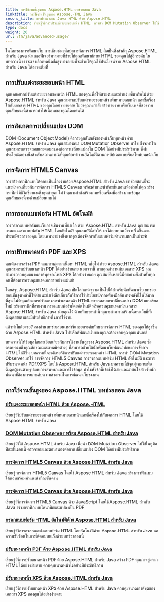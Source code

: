 ```yaml
---
title: การใช้งานขั้นสูงของ Aspose.HTML บทช่วยสอน Java
linktitle: การใช้งานขั้นสูงของ Aspose.HTML Java
second_title: การประมวลผล Java HTML ด้วย Aspose.HTML
description: เรียนรู้วิธีการปรับแต่งระยะขอบหน้า HTML, การนำ DOM Mutation Observer ไปใช้งาน, จัดการ HTML5 Canvas, กรอกแบบฟอร์ม HTML โดยอัตโนมัติ และอื่นๆ โดยใช้ Aspose.HTML Java
type: docs
weight: 20
url: /th/java/advanced-usage/
---
```


ในโลกของการพัฒนาเว็บ การเชี่ยวชาญศิลปะการจัดการ HTML ถือเป็นสิ่งสำคัญ Aspose.HTML สำหรับ Java นำเสนอฟีเจอร์มากมายที่ช่วยให้คุณพัฒนาทักษะ HTML ของคุณไปสู่อีกระดับ ในบทความนี้ เราจะเจาะลึกเทคนิคขั้นสูงบางอย่างที่จะช่วยให้คุณใช้ประโยชน์จาก Aspose.HTML สำหรับ Java ได้อย่างเต็มที่

## การปรับแต่งระยะขอบหน้า HTML

คุณเคยอยากปรับแต่งระยะขอบของหน้า HTML ของคุณเพื่อให้สวยงามและอ่านง่ายขึ้นหรือไม่ ด้วย Aspose.HTML สำหรับ Java คุณสามารถปรับแต่งระยะขอบหน้า เพิ่มหมายเลขหน้า และชื่อเรื่องให้กับเอกสาร HTML ของคุณได้อย่างง่ายดาย ไม่ว่าคุณจะกำลังสร้างรายงานหรือเว็บเพจที่สวยงาม คุณลักษณะนี้สามารถทำให้เนื้อหาของคุณโดดเด่นได้

## การสังเกตการเปลี่ยนแปลง DOM

DOM (Document Object Model) คือกระดูกสันหลังของหน้าเว็บทุกหน้า ด้วย Aspose.HTML สำหรับ Java คุณสามารถนำ DOM Mutation Observer มาใช้ ซึ่งจะทำให้คุณสามารถตรวจสอบและตอบสนองต่อการเปลี่ยนแปลงใน DOM ได้อย่างมีประสิทธิภาพ ซึ่งมีประโยชน์อย่างยิ่งสำหรับสถานการณ์ที่คุณต้องทำงานอัตโนมัติตามการอัปเดตแบบเรียลไทม์บนหน้าเว็บ

## การจัดการ HTML5 Canvas

การสร้างกราฟิกแบบโต้ตอบเป็นเรื่องง่ายด้วย Aspose.HTML สำหรับ Java บทช่วยสอนนี้จะแนะนำคุณเกี่ยวกับการจัดการ HTML5 Canvas พร้อมคำแนะนำทีละขั้นตอนเพื่อช่วยให้คุณสร้างกราฟิกที่มีชีวิตชีวาและดึงดูดสายตา ไม่ว่าคุณจะกำลังสร้างเกมหรือเครื่องมือสร้างภาพข้อมูล คุณลักษณะนี้จะช่วยเปลี่ยนเกมได้

## การกรอกแบบฟอร์ม HTML อัตโนมัติ

การกรอกแบบฟอร์มบนเว็บอาจเป็นงานที่น่าเบื่อ ด้วย Aspose.HTML สำหรับ Java คุณสามารถกรอกและส่งแบบฟอร์ม HTML โดยอัตโนมัติ คุณสมบัตินี้ทำให้การโต้ตอบบนเว็บราบรื่นขึ้นและประหยัดเวลาของคุณ โดยเฉพาะอย่างยิ่งหากคุณต้องจัดการกับแบบฟอร์มจำนวนมากเป็นประจำ

## การปรับขนาดหน้า PDF และ XPS

คุณต้องการสร้าง PDF คุณภาพสูงจากเนื้อหา HTML หรือไม่ ด้วย Aspose.HTML สำหรับ Java คุณสามารถปรับขนาดหน้า PDF ได้อย่างง่ายดาย นอกจากนี้ หากคุณทำงานกับเอกสาร XPS คุณสามารถควบคุมขนาดเอาต์พุตของไฟล์ XPS ได้อย่างง่ายดาย คุณสมบัติเหล่านี้มีค่าอย่างยิ่งสำหรับทุกคนที่ต้องการควบคุมขนาดเอกสารอย่างแม่นยำ

โดยสรุป Aspose.HTML สำหรับ Java เปิดโลกแห่งความเป็นไปได้สำหรับนักพัฒนาเว็บ บทช่วยสอนขั้นสูงเหล่านี้ให้คำแนะนำเชิงลึกเกี่ยวกับวิธีการใช้ประโยชน์จากเครื่องมืออันทรงพลังนี้ให้ได้มากที่สุด ไม่ว่าคุณต้องการปรับแต่งการนำเสนอหน้า HTML ตรวจสอบการเปลี่ยนแปลง DOM แบบเรียลไทม์ สร้างกราฟิกที่สวยงาม กรอกแบบฟอร์มโดยอัตโนมัติ หรือควบคุมขนาดหน้าเอกสาร Aspose.HTML สำหรับ Java ช่วยคุณได้ ด้วยทักษะเหล่านี้ คุณจะสามารถสร้างเนื้อหาเว็บที่ทั้งดึงดูดสายตาและมีประสิทธิภาพในการใช้งาน

แล้วทำไมต้องรอ? ลองอ่านบทช่วยสอนเหล่านี้และยกระดับทักษะการจัดการ HTML ของคุณให้สูงขึ้นด้วย Aspose.HTML สำหรับ Java โปรเจ็กต์พัฒนาเว็บของคุณจะต้องขอบคุณคุณแน่นอน!

บทความนี้ให้ข้อมูลโดยละเอียดเกี่ยวกับการใช้งานขั้นสูงของ Aspose.HTML สำหรับ Java ซึ่งครอบคลุมถึงคุณลักษณะและเทคนิคต่างๆ ที่สามารถช่วยให้นักพัฒนาเว็บพัฒนาทักษะการจัดการ HTML ได้ดีขึ้น บทความนี้จะอธิบายวิธีการปรับแต่งระยะขอบหน้า HTML การนำ DOM Mutation Observer มาใช้ การจัดการ HTML5 Canvas การกรอกแบบฟอร์ม HTML อัตโนมัติ และการปรับขนาดหน้า PDF/XPS โดยใช้ Aspose.HTML สำหรับ Java บทความนี้มีจุดมุ่งหมายเพื่อดึงดูดผู้อ่านด้วยรูปแบบการสนทนาและการให้ข้อมูล ทำให้หัวข้อนี้เข้าถึงได้ง่ายและน่าสนใจสำหรับนักพัฒนาที่ต้องการยกระดับความสามารถในการพัฒนาเว็บของตน

## การใช้งานขั้นสูงของ Aspose.HTML บทช่วยสอน Java
### [ปรับแต่งระยะขอบหน้า HTML ด้วย Aspose.HTML](./css-extensions-adding-title-page-number/)
เรียนรู้วิธีปรับแต่งระยะขอบหน้า เพิ่มหมายเลขหน้าและชื่อเรื่องให้กับเอกสาร HTML โดยใช้ Aspose.HTML สำหรับ Java
### [DOM Mutation Observer พร้อม Aspose.HTML สำหรับ Java](./dom-mutation-observer-observing-node-additions/)
เรียนรู้วิธีใช้ Aspose.HTML สำหรับ Java เพื่อนำ DOM Mutation Observer ไปใช้ในคู่มือทีละขั้นตอนนี้ ตรวจสอบและตอบสนองต่อการเปลี่ยนแปลง DOM ได้อย่างมีประสิทธิภาพ
### [การจัดการ HTML5 Canvas ด้วย Aspose.HTML สำหรับ Java](./html5-canvas-manipulation-using-code/)
เรียนรู้การจัดการ HTML5 Canvas โดยใช้ Aspose.HTML สำหรับ Java สร้างกราฟิกแบบโต้ตอบพร้อมคำแนะนำทีละขั้นตอน
### [การจัดการ HTML5 Canvas ด้วย Aspose.HTML สำหรับ Java](./html5-canvas-manipulation-using-javascript/)
เรียนรู้วิธีการจัดการ HTML5 Canvas ด้วย JavaScript โดยใช้ Aspose.HTML สำหรับ Java สร้างกราฟิกแบบไดนามิกและแปลงเป็น PDF
### [กรอกแบบฟอร์ม HTML อัตโนมัติด้วย Aspose.HTML สำหรับ Java](./html-form-editor-filling-submitting-forms/)
เรียนรู้วิธีการกรอกและส่งแบบฟอร์ม HTML โดยอัตโนมัติด้วย Aspose.HTML สำหรับ Java ลดความซับซ้อนในการโต้ตอบบนเว็บด้วยบทช่วยสอนนี้
### [ปรับขนาดหน้า PDF ด้วย Aspose.HTML สำหรับ Java](./adjust-pdf-page-size/)
เรียนรู้วิธีการปรับขนาดหน้า PDF ด้วย Aspose.HTML สำหรับ Java สร้าง PDF คุณภาพสูงจาก HTML ได้อย่างง่ายดาย ควบคุมขนาดหน้าได้อย่างมีประสิทธิภาพ
### [ปรับขนาดหน้า XPS ด้วย Aspose.HTML สำหรับ Java](./adjust-xps-page-size/)
เรียนรู้วิธีการปรับขนาดหน้า XPS ด้วย Aspose.HTML สำหรับ Java ควบคุมขนาดเอาต์พุตของเอกสาร XPS ของคุณได้อย่างง่ายดาย